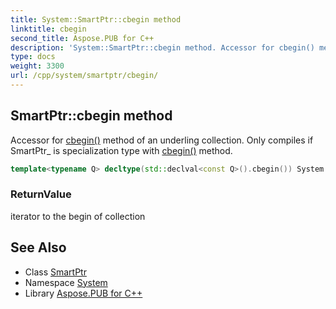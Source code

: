 ```yaml
---
title: System::SmartPtr::cbegin method
linktitle: cbegin
second_title: Aspose.PUB for C++
description: 'System::SmartPtr::cbegin method. Accessor for cbegin() method of an underling collection. Only compiles if SmartPtr_ is specialization type with cbegin() method in C++.'
type: docs
weight: 3300
url: /cpp/system/smartptr/cbegin/
---
```

## SmartPtr::cbegin method


Accessor for [cbegin()](./) method of an underling collection. Only compiles if SmartPtr_ is specialization type with [cbegin()](./) method.

```cpp
template<typename Q> decltype(std::declval<const Q>().cbegin()) System::SmartPtr<T>::cbegin() const
```


### ReturnValue

iterator to the begin of collection

## See Also

* Class [SmartPtr](../)
* Namespace [System](../../)
* Library [Aspose.PUB for C++](../../../)
